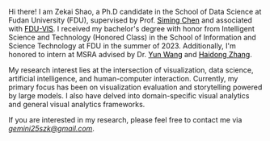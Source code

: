 Hi there! I am Zekai Shao, a Ph.D candidate in the School of Data Science at Fudan University (FDU), supervised by Prof. [<font color=Black>Siming Chen</font>](http://simingchen.me/) and associated with [<font color=Black>FDU-VIS</font>](http://fduvis.net/). I received my bachelor's degree with honor from Intelligent Science and Technology (Honored Class) in the School of Information and Science Technology at FDU in the summer of 2023. Additionally, I'm honored to intern at MSRA advised by Dr. [<font color=Black>Yun Wang</font>](https://www.microsoft.com/en-us/research/people/wangyun/) and [<font color=Black>Haidong Zhang</font>](https://www.microsoft.com/en-us/research/people/haizhang/).

My research interest lies at the intersection of visualization, data science, artificial intelligence, and human-computer interaction. Currently, my primary focus has been on visualization evaluation and storytelling powered by large models. I also have delved into domain-specific visual analytics and general visual analytics frameworks.

If you are interested in my research, please feel free to contact me via *<u>gemini25szk@gmail.com</u>*.